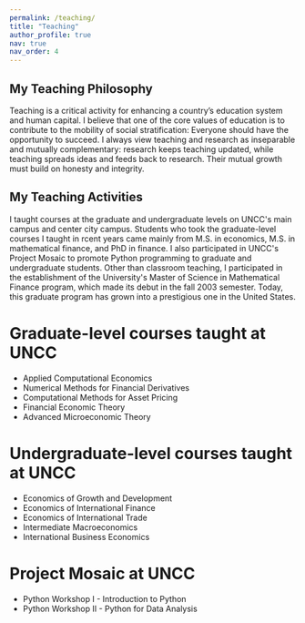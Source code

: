 ```yaml
---
permalink: /teaching/
title: "Teaching"
author_profile: true
nav: true
nav_order: 4
---
```


## My Teaching Philosophy

Teaching is a critical activity for enhancing a country’s education system and human capital. I believe that one of the core values of education is to contribute to the mobility of social stratification: Everyone should have the opportunity to succeed. I always view teaching and research as inseparable and mutually complementary: research keeps teaching updated, while teaching spreads ideas and feeds back to research. Their mutual growth must build on honesty and integrity.

## My Teaching Activities

I taught courses at the graduate and undergraduate levels on UNCC's main campus and center city campus.  Students who took the graduate-level courses I taught in rcent years came mainly from M.S. in economics, M.S. in mathematical finance, and PhD in finance. I also participated in UNCC's Project Mosaic to promote Python programming to graduate and undergraduate students. Other than classroom teaching, I participated in the establishment of the University's Master of Science in Mathematical Finance program, which made its debut in the fall 2003 semester. Today, this graduate program has grown into a prestigious one in the United States.

# Graduate-level courses taught at UNCC

- Applied Computational Economics
- Numerical Methods for Financial Derivatives
- Computational Methods for Asset Pricing
- Financial Economic Theory
- Advanced Microeconomic Theory
  
# Undergraduate-level courses taught at UNCC

- Economics of Growth and Development
- Economics of International Finance
- Economics of International Trade
- Intermediate Macroeconomics
- International Business Economics
  

# Project Mosaic at UNCC

- Python Workshop I - Introduction to Python
- Python Workshop II - Python for Data Analysis
